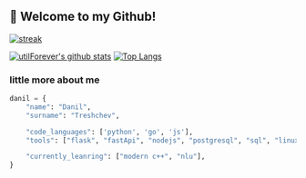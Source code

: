 ## 👋 Welcome to my Github!

[![streak](https://github-readme-streak-stats.herokuapp.com/?user=madaspe&theme=calm)](https://github.com/Madaspe)

[![utilForever's github stats](https://github-readme-stats.vercel.app/api?username=madaspe&show_icons=true&theme=dracula)](https://github.com/Madaspe)
[![Top Langs](https://github-readme-stats.vercel.app/api/top-langs/?username=madaspe&layout=compact&langs_count=8&theme=dracula)](https://github.com/Madaspe)
### little more about me
```python
danil = {
    "name": "Danil",
    "surname": "Treshchev",

    "code_languages": ['python', 'go', 'js'],
    "tools": ["flask", "fastApi", "nodejs", "postgresql", "sql", "linux", "docker", "git", "express", "redis", "mongodb", "asyncio", "aiohttp"],

    "currently_leanring": ["modern c++", "nlu"],
}
```
